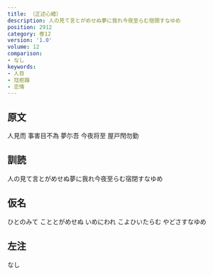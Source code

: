 ```yaml
---
title: （正述心緒）
description: 人の見て言とがめせぬ夢に我れ今夜至らむ宿閉すなゆめ
position: 2912
category: 巻12
version: '1.0'
volume: 12
comparison:
- なし
keywords:
- 人目
- 尫柜蹋
- 恋情
---
```


## 原文

人見而 事害目不為 夢尓吾 今夜将至 屋戸閇勿勤

## 訓読

人の見て言とがめせぬ夢に我れ今夜至らむ宿閉すなゆめ

## 仮名

ひとのみて こととがめせぬ いめにわれ こよひいたらむ やどさすなゆめ

## 左注

なし
